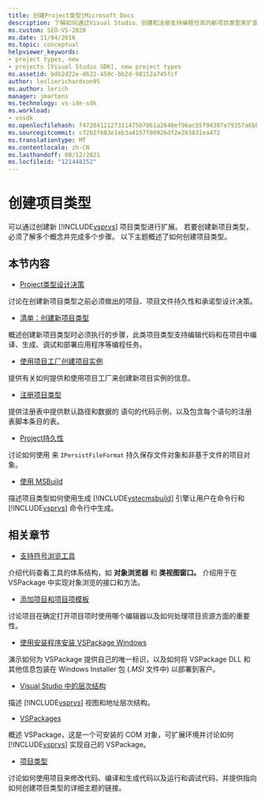```yaml
---
title: 创建Project类型|Microsoft Docs
description: 了解如何通过Visual Studio、创建和注册支持编程任务的新项目类型来扩展应用程序。
ms.custom: SEO-VS-2020
ms.date: 11/04/2016
ms.topic: conceptual
helpviewer_keywords:
- project types, new
- projects [Visual Studio SDK], new project types
ms.assetid: bdb2d22e-d622-450c-bb2d-98152a745fcf
author: leslierichardson95
ms.author: lerich
manager: jmartens
ms.technology: vs-ide-sdk
ms.workload:
- vssdk
ms.openlocfilehash: f4728412127311475b7861a2640ef96ac55f94387e79357a6bbee0a5c3fa0f01
ms.sourcegitcommit: c72b2f603e1eb3a4157f00926df2e263831ea472
ms.translationtype: MT
ms.contentlocale: zh-CN
ms.lasthandoff: 08/12/2021
ms.locfileid: "121448152"
---
```

# <a name="create-project-types"></a>创建项目类型
可以通过创建新 [!INCLUDE[vsprvs](../../code-quality/includes/vsprvs_md.md)] 项目类型进行扩展。 若要创建新项目类型，必须了解多个概念并完成多个步骤。 以下主题概述了如何创建项目类型。

## <a name="in-this-section"></a>本节内容
- [Project类型设计决策](../../extensibility/internals/project-type-design-decisions.md)

 讨论在创建新项目类型之前必须做出的项目、项目文件持久性和承诺型设计决策。

- [清单：创建新项目类型](../../extensibility/internals/checklist-creating-new-project-types.md)

 概述创建新项目类型时必须执行的步骤，此类项目类型支持编辑代码和在项目中编译、生成、调试和部署应用程序等编程任务。

- [使用项目工厂创建项目实例](../../extensibility/internals/creating-project-instances-by-using-project-factories.md)

 提供有关如何提供和使用项目工厂来创建新项目实例的信息。

- [注册项目类型](../../extensibility/internals/registering-a-project-type.md)

 提供注册表中提供默认路径和数据的 语句的代码示例，以及包含每个语句的注册表脚本条目的表。

- [Project持久性](../../extensibility/internals/project-persistence.md)

 讨论如何使用 来 `IPersistFileFormat` 持久保存文件对象和非基于文件的项目对象。

- [使用 MSBuild](../../extensibility/internals/using-msbuild.md)

 描述项目类型如何使用生成 [!INCLUDE[vstecmsbuild](../../extensibility/internals/includes/vstecmsbuild_md.md)] 引擎让用户在命令行和 [!INCLUDE[vsprvs](../../code-quality/includes/vsprvs_md.md)] 命令行中生成。

## <a name="related-sections"></a>相关章节
- [支持符号浏览工具](../../extensibility/internals/supporting-symbol-browsing-tools.md)

 介绍代码查看工具的体系结构，如 **对象浏览器** 和 **类视图窗口。** 介绍用于在 VSPackage 中实现对象浏览的接口和方法。

- [添加项目和项目项模板](../../extensibility/internals/adding-project-and-project-item-templates.md)

 讨论项目在确定打开项目项时使用哪个编辑器以及如何处理项目资源方面的重要性。

- [使用安装程序安装 VSPackage Windows](../../extensibility/internals/installing-vspackages-with-windows-installer.md)

 演示如何为 VSPackage 提供自己的唯一标识，以及如何将 VSPackage DLL 和其他信息包装在 Windows Installer 包 (*.MSI* 文件中) 以部署到客户。

- [Visual Studio 中的层次结构](../../extensibility/internals/hierarchies-in-visual-studio.md)

 描述 [!INCLUDE[vsprvs](../../code-quality/includes/vsprvs_md.md)] 视图和地址层次结构。

- [VSPackages](../../extensibility/internals/vspackages.md)

 概述 VSPackage，这是一个可安装的 COM 对象，可扩展环境并讨论如何 [!INCLUDE[vsprvs](../../code-quality/includes/vsprvs_md.md)] 实现自己的 VSPackage。

- [项目类型](../../extensibility/internals/project-types.md)

 讨论如何使用项目来修改代码、编译和生成代码以及运行和调试代码，并提供指向如何创建项目类型的详细主题的链接。

